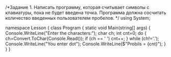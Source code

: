 /*Задание 1. Написать программу, которая считывает символы с клавиатуры, пока не 
будет введена точка. Программа должна сосчитать количество введенных 
пользователем пробелов.
 */
using System;

namespace Lesson
{
    class Program
    {
        static void Main(string[] args)
        {
            Console.WriteLine("Enter the characters:");
            char ch;
            int cnt=0;
            do
            {
                ch=Convert.ToChar(Console.Read());
                if (ch == ' ')  cnt++;
            } while (ch!='.');
            Console.WriteLine("You enter dot");
            Console.WriteLine($"Probils = {cnt}");
        }
    }
}
